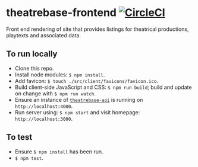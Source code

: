 # theatrebase-frontend [![CircleCI](https://circleci.com/gh/andygout/theatrebase-frontend/tree/master.svg?style=svg)](https://circleci.com/gh/andygout/theatrebase-frontend/tree/master)

Front end rendering of site that provides listings for theatrical productions, playtexts and associated data.

To run locally
-------
- Clone this repo.
- Install node modules: `$ npm install`.
- Add favicon: `$ touch ./src/client/favicons/favicon.ico`.
- Build client-side JavaScript and CSS: `$ npm run build`; build and update on change with `$ npm run watch`.
- Ensure an instance of [`theatrebase-api`](https://github.com/andygout/theatrebase-api) is running on `http://localhost:4000`.
- Run server using: `$ npm start` and visit homepage: `http://localhost:3000`.


To test
-------
- Ensure `$ npm install` has been run.
- `$ npm test`.
